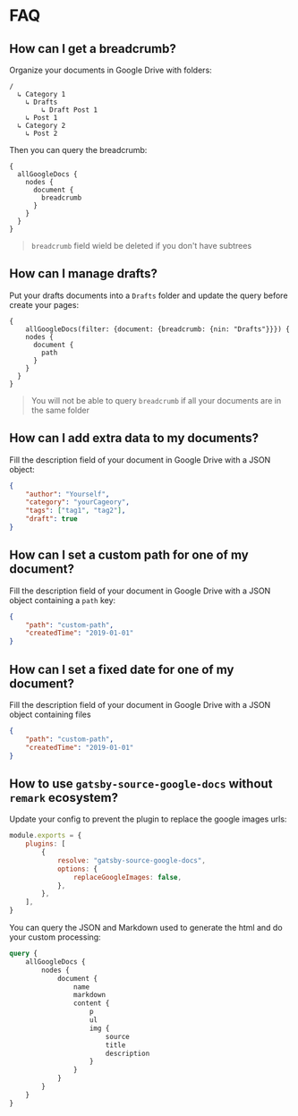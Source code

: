 # FAQ

## How can I get a breadcrumb?

Organize your documents in Google Drive with folders:

```
/
  ↳ Category 1
    ↳ Drafts
        ↳ Draft Post 1
    ↳ Post 1
  ↳ Category 2
    ↳ Post 2
```

Then you can query the breadcrumb:

```
{
  allGoogleDocs {
    nodes {
      document {
        breadcrumb
      }
    }
  }
}

```

> `breadcrumb` field wield be deleted if you don't have subtrees

## How can I manage drafts?

Put your drafts documents into a `Drafts` folder and update the query before create your pages:

```
{
    allGoogleDocs(filter: {document: {breadcrumb: {nin: "Drafts"}}}) {
    nodes {
      document {
        path
      }
    }
  }
}
```

> You will not be able to query `breadcrumb` if all your documents are in the same folder

## How can I add extra data to my documents?

Fill the description field of your document in Google Drive with a JSON object:

```json
{
    "author": "Yourself",
    "category": "yourCageory",
    "tags": ["tag1", "tag2"],
    "draft": true
}
```

## How can I set a custom path for one of my document?

Fill the description field of your document in Google Drive with a JSON object containing a `path` key:

```json
{
    "path": "custom-path",
    "createdTime": "2019-01-01"
}
```

## How can I set a fixed date for one of my document?

Fill the description field of your document in Google Drive with a JSON object containing files

```json
{
    "path": "custom-path",
    "createdTime": "2019-01-01"
}
```

## How to use `gatsby-source-google-docs` without `remark` ecosystem?

Update your config to prevent the plugin to replace the google images urls:

```js
module.exports = {
    plugins: [
        {
            resolve: "gatsby-source-google-docs",
            options: {
                replaceGoogleImages: false,
            },
        },
    ],
}
```

You can query the JSON and Markdown used to generate the html and do your custom processing:

```graphql
query {
    allGoogleDocs {
        nodes {
            document {
                name
                markdown
                content {
                    p
                    ul
                    img {
                        source
                        title
                        description
                    }
                }
            }
        }
    }
}
```
